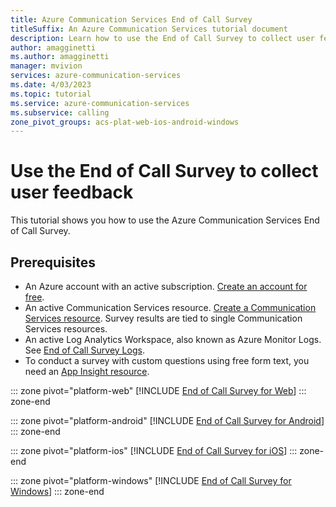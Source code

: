 ```yaml
---
title: Azure Communication Services End of Call Survey
titleSuffix: An Azure Communication Services tutorial document
description: Learn how to use the End of Call Survey to collect user feedback.
author: amagginetti
ms.author: amagginetti
manager: mvivion
services: azure-communication-services
ms.date: 4/03/2023
ms.topic: tutorial
ms.service: azure-communication-services
ms.subservice: calling
zone_pivot_groups: acs-plat-web-ios-android-windows
---
```


# Use the End of Call Survey to collect user feedback

This tutorial shows you how to use the Azure Communication Services End of Call Survey.

## Prerequisites

- An Azure account with an active subscription. [Create an account for free](https://azure.microsoft.com/free/?WT.mc_id=A261C142F).
- An active Communication Services resource. [Create a Communication Services resource](../quickstarts/create-communication-resource.md). Survey results are tied to single Communication Services resources.
- An active Log Analytics Workspace, also known as Azure Monitor Logs. See [End of Call Survey Logs](../concepts/analytics/logs/end-of-call-survey-logs.md).
- To conduct a survey with custom questions using free form text, you need an [App Insight resource](../../azure-monitor/app/create-workspace-resource.md#create-a-workspace-based-resource).

::: zone pivot="platform-web"
[!INCLUDE [End of Call Survey for Web](./includes/end-of-call-survey-web.md)]
::: zone-end

::: zone pivot="platform-android"
[!INCLUDE [End of Call Survey for Android](./includes/end-of-call-survey-android.md)]
::: zone-end

::: zone pivot="platform-ios"
[!INCLUDE [End of Call Survey for iOS](./includes/end-of-call-survey-ios.md)]
::: zone-end

::: zone pivot="platform-windows"
[!INCLUDE [End of Call Survey for Windows](./includes/end-of-call-survey-windows.md)]
::: zone-end